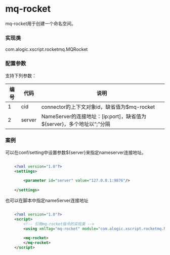 mq-rocket
============

mq-rocket用于创建一个命名空间。

### 实现类

com.alogic.xscript.rocketmq.MQRocket

### 配置参数

支持下列参数：

| 编号 | 代码 | 说明 |
| ---- | ---- | ---- |
| 1 | cid | connector的上下文对象id，缺省值为$mq-rocket |
| 2 | server | NameServer的连接地址：[ip:port]，缺省值为${server}，多个地址以“;”分隔 |


### 案例
可以在conf/setting中设置参数${server}来指定nameserver连接地址。
```xml

	<?xml version="1.0"?>
	<settings>
	
		<parameter id="server" value="127.0.0.1:9876"/>
		
	</settings>

```

也可以在脚本中指定nameServer连接地址

```xml

	<?xml version="1.0"?>
	<script>
		<!-- 引用mq-rocket指令的实现类 -->
		<using xmlTag="mq-rocket" module="com.alogic.xscript.rocketmq.MQRocket" />
	
		<mq-rocket>
		</mq-rocket>
	</script>
	    
```